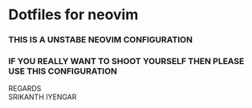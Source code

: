 # Dotfiles for neovim
### THIS IS A UNSTABE NEOVIM CONFIGURATION

### IF YOU REALLY WANT TO SHOOT YOURSELF THEN PLEASE USE THIS CONFIGURATION

REGARDS\
SRIKANTH IYENGAR
